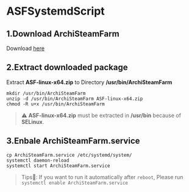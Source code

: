 # ASFSystemdScript

## 1.Download ArchiSteamFarm

Download [here](https://github.com/JustArchiNET/ArchiSteamFarm/releases)

## 2.Extract downloaded package

Extract **ASF-linux-x64.zip** to Directory **/usr/bin/ArchiSteamFarm**

```
mkdir /usr/bin/ArchiSteamFarm
unzip -d /usr/bin/ArchiSteamFarm ASF-linux-x64.zip
chmod -R u+x /usr/bin/ArchiSteamFarm
```

> :warning: **ASF-linux-x64.zip** must be extracted in **/usr/bin** because of **SELinux**.

## 3.Enbale ArchiSteamFarm.service

```
cp ArchiSteamFarm.service /etc/systemd/system/
systemctl daemon-reload
systemctl start ArchiSteamFarm.service
```

> Tips:zany_face:: If you want to run it automatically after `reboot`, Please run `systemctl enable ArchiSteamFarm.service`
